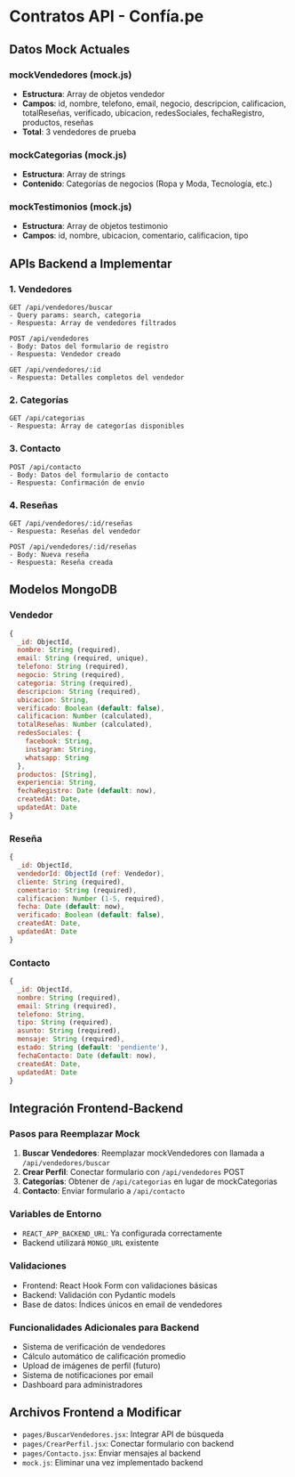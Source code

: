 # Contratos API - Confía.pe

## Datos Mock Actuales

### mockVendedores (mock.js)
- **Estructura**: Array de objetos vendedor
- **Campos**: id, nombre, telefono, email, negocio, descripcion, calificacion, totalReseñas, verificado, ubicacion, redesSociales, fechaRegistro, productos, reseñas
- **Total**: 3 vendedores de prueba

### mockCategorias (mock.js)
- **Estructura**: Array de strings
- **Contenido**: Categorías de negocios (Ropa y Moda, Tecnología, etc.)

### mockTestimonios (mock.js)
- **Estructura**: Array de objetos testimonio
- **Campos**: id, nombre, ubicacion, comentario, calificacion, tipo

## APIs Backend a Implementar

### 1. Vendedores
```
GET /api/vendedores/buscar
- Query params: search, categoria
- Respuesta: Array de vendedores filtrados

POST /api/vendedores
- Body: Datos del formulario de registro
- Respuesta: Vendedor creado

GET /api/vendedores/:id
- Respuesta: Detalles completos del vendedor
```

### 2. Categorías
```
GET /api/categorias
- Respuesta: Array de categorías disponibles
```

### 3. Contacto
```
POST /api/contacto
- Body: Datos del formulario de contacto
- Respuesta: Confirmación de envío
```

### 4. Reseñas
```
GET /api/vendedores/:id/reseñas
- Respuesta: Reseñas del vendedor

POST /api/vendedores/:id/reseñas
- Body: Nueva reseña
- Respuesta: Reseña creada
```

## Modelos MongoDB

### Vendedor
```javascript
{
  _id: ObjectId,
  nombre: String (required),
  email: String (required, unique),
  telefono: String (required),
  negocio: String (required),
  categoria: String (required),
  descripcion: String (required),
  ubicacion: String,
  verificado: Boolean (default: false),
  calificacion: Number (calculated),
  totalReseñas: Number (calculated),
  redesSociales: {
    facebook: String,
    instagram: String,
    whatsapp: String
  },
  productos: [String],
  experiencia: String,
  fechaRegistro: Date (default: now),
  createdAt: Date,
  updatedAt: Date
}
```

### Reseña
```javascript
{
  _id: ObjectId,
  vendedorId: ObjectId (ref: Vendedor),
  cliente: String (required),
  comentario: String (required),
  calificacion: Number (1-5, required),
  fecha: Date (default: now),
  verificado: Boolean (default: false),
  createdAt: Date,
  updatedAt: Date
}
```

### Contacto
```javascript
{
  _id: ObjectId,
  nombre: String (required),
  email: String (required),
  telefono: String,
  tipo: String (required),
  asunto: String (required),
  mensaje: String (required),
  estado: String (default: 'pendiente'),
  fechaContacto: Date (default: now),
  createdAt: Date,
  updatedAt: Date
}
```

## Integración Frontend-Backend

### Pasos para Reemplazar Mock
1. **Buscar Vendedores**: Reemplazar mockVendedores con llamada a `/api/vendedores/buscar`
2. **Crear Perfil**: Conectar formulario con `/api/vendedores` POST
3. **Categorías**: Obtener de `/api/categorias` en lugar de mockCategorias
4. **Contacto**: Enviar formulario a `/api/contacto`

### Variables de Entorno
- `REACT_APP_BACKEND_URL`: Ya configurada correctamente
- Backend utilizará `MONGO_URL` existente

### Validaciones
- Frontend: React Hook Form con validaciones básicas
- Backend: Validación con Pydantic models
- Base de datos: Índices únicos en email de vendedores

### Funcionalidades Adicionales para Backend
- Sistema de verificación de vendedores
- Cálculo automático de calificación promedio
- Upload de imágenes de perfil (futuro)
- Sistema de notificaciones por email
- Dashboard para administradores

## Archivos Frontend a Modificar
- `pages/BuscarVendedores.jsx`: Integrar API de búsqueda
- `pages/CrearPerfil.jsx`: Conectar formulario con backend
- `pages/Contacto.jsx`: Enviar mensajes al backend
- `mock.js`: Eliminar una vez implementado backend